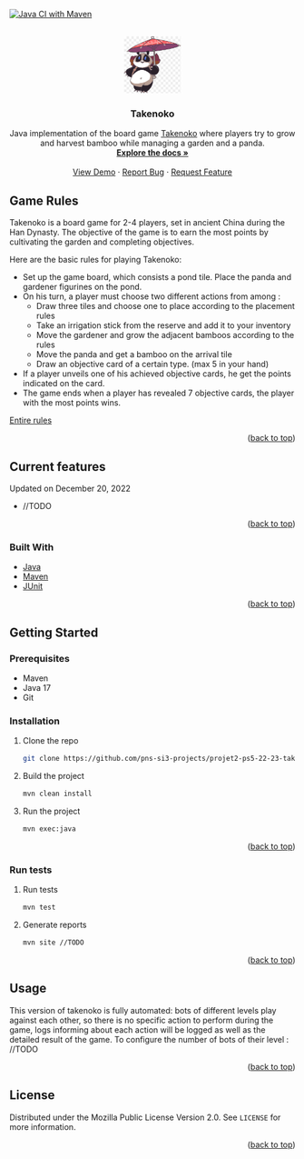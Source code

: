 <!-- PROJECT SHIELDS -->
<!--
*** I'm using markdown "reference style" links for readability.
*** Reference links are enclosed in brackets [ ] instead of parentheses ( ).
*** See the bottom of this document for the declaration of the reference variables
*** for contributors-url, forks-url, etc. This is an optional, concise syntax you may use.
*** https://www.markdownguide.org/basic-syntax/#reference-style-links
[//]: # ([![Contributors][contributors-shield]][contributors-url])
[//]: # ([![Forks][forks-shield]][forks-url])
[//]: # ([![Stargazers][stars-shield]][stars-url])
[//]: # ([![Issues][issues-shield]][issues-url])
[//]: # ([![MIT License][license-shield]][license-url])
[//]: # ([![LinkedIn][linkedin-shield]][linkedin-url]-->

[![Java CI with Maven](https://github.com/pns-si3-projects/projet2-ps5-22-23-takenoko-2023-a/actions/workflows/github-actions-maven-test-build.yml/badge.svg)](https://github.com/pns-si3-projects/projet2-ps5-22-23-takenoko-2023-a/actions)

<!-- PROJECT LOGO -->
<br />
<div align="center">
<a href="https://github.com/pns-si3-projects/projet2-ps5-22-23-takenoko-2023-a">
<img src="./readme-data/takenoko.png" alt="Logo" width="100" height="100"-->

</a>

<h3 align="center">Takenoko</h3>

  <p align="center">Java implementation of the board game  <a href="https://fr.wikipedia.org/wiki/Takenoko">Takenoko</a> where players try to grow and harvest bamboo while managing a garden and a panda.
    <br />
    <a href="https://github.com/pns-si3-projects/projet2-ps5-22-23-takenoko-2023-a"><strong>Explore the docs »</strong></a>
    <br />
    <br />
    <a href="https://github.com/pns-si3-projects/projet2-ps5-22-23-takenoko-2023-a">View Demo</a>
    ·
    <a href="https://github.com/pns-si3-projects/projet2-ps5-22-23-takenoko-2023-a/issues">Report Bug</a>
    ·
    <a href="https://github.com/pns-si3-projects/projet2-ps5-22-23-takenoko-2023-a/issues">Request Feature</a>
  </p>
</div>

[//]: # (<!-- TABLE OF CONTENTS -->)
[//]: # (<details>)
[//]: # (  <summary>Table of Contents</summary>)
[//]: # (  <ol>)
[//]: # (    <li>)
[//]: # (      <a href="#about-the-project">About The Project</a>)
[//]: # (      <ul>)
[//]: # (        <li><a href="#built-with">Built With</a></li>)
[//]: # (      </ul>)
[//]: # (    </li>)
[//]: # (    <li>)
[//]: # (      <a href="#getting-started">Getting Started</a>)
[//]: # (      <ul>)
[//]: # (        <li><a href="#prerequisites">Prerequisites</a></li>)
[//]: # (        <li><a href="#installation">Installation</a></li>)
[//]: # (      </ul>)
[//]: # (    </li>)
[//]: # (    <li><a href="#usage">Usage</a></li>)
[//]: # (    <li><a href="#contributing">Contributing</a></li>)
[//]: # (    <li><a href="#license">License</a></li>)
[//]: # (  </ol>)
[//]: # (</details>)

<!-- ABOUT THE PROJECT -->

## Game Rules

Takenoko is a board game for 2-4 players, set in ancient China during the Han Dynasty. The objective of the game is to earn the most points by cultivating the garden and completing objectives.

Here are the basic rules for playing Takenoko:

- Set up the game board, which consists a pond tile. Place the panda and gardener figurines on the pond.
- On his turn, a player must choose two different actions from among :
  - Draw three tiles and choose one to place according to the placement rules
  - Take an irrigation stick from the reserve and add it to your inventory
  - Move the gardener and grow the adjacent bamboos according to the rules
  - Move the panda and get a bamboo on the arrival tile
  - Draw an objective card of a certain type. (max 5 in your hand)
- If a player unveils one of his achieved objective cards, he get the points indicated on the card.
- The game ends when a player has revealed 7 objective cards, the player with the most points wins.

<a href="./readme-data/takenoko.pdf">Entire rules</a>

<p align="right">(<a href="#readme-top">back to top</a>)</p>

## Current features

Updated on December 20, 2022
* //TODO

<p align="right">(<a href="#readme-top">back to top</a>)</p>

### Built With

* [Java](https://www.java.com/fr/)
* [Maven](https://maven.apache.org/)
* [JUnit](https://junit.org/junit5/)

<p align="right">(<a href="#readme-top">back to top</a>)</p>

<!-- GETTING STARTED -->

## Getting Started

### Prerequisites

* Maven
* Java 17
* Git

### Installation

1. Clone the repo

   ```sh
   git clone https://github.com/pns-si3-projects/projet2-ps5-22-23-takenoko-2023-a.git
   ```
2. Build the project

   ```sh
   mvn clean install
   ```
3. Run the project

   ```sh
   mvn exec:java
   ```

<p align="right">(<a href="#readme-top">back to top</a>)</p>

### Run tests

1. Run tests

   ```sh
   mvn test
   ```
2. Generate reports

   ```sh
   mvn site //TODO
   ```

<p align="right">(<a href="#readme-top">back to top</a>)</p>

<!-- USAGE EXAMPLES -->

## Usage

This version of takenoko is fully automated: bots of different levels play against each other, so there is no specific action to perform during the game, logs informing about each action will be logged as well as the detailed result of the game.
To configure the number of bots of their level :
//TODO

<p align="right">(<a href="#readme-top">back to top</a>)</p>

[//]: # ()
[//]: # (<!-- ROADMAP -->)
[//]: # ()
[//]: # (## Roadmap)
[//]: # ()
[//]: # (- [ ] Feature 1)
[//]: # (- [ ] Feature 2)
[//]: # (- [ ] Feature 3)
[//]: # (    - [ ] Nested Feature)
[//]: # ()
[//]: # (See the [open issues]&#40;https://github.com/pns-si3-projects/projet2-ps5-22-23-takenoko-2023-a/issues; for a full list of)
[//]: # (proposed features &#40;and)
[//]: # (known issues&#41;.)
[//]: # ()
[//]: # (<p align="right">&#40;<a href="#readme-top">back to top</a>&#41;</p>)
[//]: # ()
[//]: # (<!-- CONTRIBUTING -->)
[//]: # ()
[//]: # (## Contributing)
[//]: # ()
[//]: # (Contributions are what make the open source community such an amazing place to learn, inspire, and create. Any)
[//]: # (contributions you make are **greatly appreciated**.)
[//]: # ()
[//]: # (If you have a suggestion that would make this better, please fork the repo and create a pull request. You can also)
[//]: # (simply open an issue with the tag "enhancement".)
[//]: # (Don't forget to give the project a star! Thanks again!)
[//]: # ()
[//]: # (1. Fork the Project)
[//]: # (2. Create your Feature Branch &#40;`git checkout -b feature/AmazingFeature`&#41;)
[//]: # (3. Commit your Changes &#40;`git commit -m 'Add some AmazingFeature'`&#41;)
[//]: # (4. Push to the Branch &#40;`git push origin feature/AmazingFeature`&#41;)
[//]: # (5. Open a Pull Request)
[//]: # ()
[//]: # (<p align="right">&#40;<a href="#readme-top">back to top</a>&#41;</p>)
[//]: # ()

<!-- LICENSE -->

## License

Distributed under the Mozilla Public License Version 2.0. See `LICENSE` for more information.

<p align="right">(<a href="#readme-top">back to top</a>)</p>

<!-- CONTACT -->
[//]: # (## Contact)
[//]: # ()
[//]: # (Your Name - [@twitter_handle]&#40;https://twitter.com/twitter_handle&#41; - email@email_client.com)
[//]: # ()
[//]: # (Project)
[//]: # (Link: [https://github.com/pns-si3-projects/projet2-ps5-22-23-takenoko-2023-a]&#40;https://github.com/pns-si3-projects/projet2-ps5-22-23-takenoko-2023-a&#41;)
[//]: # ()
[//]: # (<p align="right">&#40;<a href="#readme-top">back to top</a>&#41;</p>)
[//]: # ()
[//]: # ()
[//]: # ()
[//]: # (<!-- ACKNOWLEDGMENTS -->)
[//]: # ()
[//]: # (## Acknowledgments)
[//]: # ()
[//]: # (* []&#40;&#41;)
[//]: # (* []&#40;&#41;)
[//]: # (* []&#40;&#41;)
[//]: # ()
[//]: # (<p align="right">&#40;<a href="#readme-top">back to top</a>&#41;</p>)
[//]: #-->
<!-- MARKDOWN LINKS & IMAGES -->
<!-- https://www.markdownguide.org/basic-syntax/#reference-style-links
[contributors-shield]: https://img.shields.io/github/contributors/pns-si3-projects/projet2-ps5-22-23-takenoko-2023-a.svg?style=for-the-badge
[contributors-url]: https://github.com/pns-si3-projects/projet2-ps5-22-23-takenoko-2023-a/graphs/contributors
[forks-shield]: https://img.shields.io/github/forks/pns-si3-projects/projet2-ps5-22-23-takenoko-2023-a.svg?style=for-the-badge
[forks-url]: https://github.com/pns-si3-projects/projet2-ps5-22-23-takenoko-2023-a/network/members
[stars-shield]: https://img.shields.io/github/stars/pns-si3-projects/projet2-ps5-22-23-takenoko-2023-a.svg?style=for-the-badge
[stars-url]: https://github.com/pns-si3-projects/projet2-ps5-22-23-takenoko-2023-a/stargazers
[issues-shield]: https://img.shields.io/github/issues/pns-si3-projects/projet2-ps5-22-23-takenoko-2023-a.svg?style=for-the-badge
[issues-url]: https://github.com/pns-si3-projects/projet2-ps5-22-23-takenoko-2023-a/issues
[license-shield]: https://img.shields.io/github/license/pns-si3-projects/projet2-ps5-22-23-takenoko-2023-a.svg?style=for-the-badge
[license-url]: https://github.com/pns-si3-projects/projet2-ps5-22-23-takenoko-2023-a/blob/master/LICENSE.txt
[linkedin-shield]: https://img.shields.io/badge/-LinkedIn-black.svg?style=for-the-badge&logo=linkedin&colorB=555
[linkedin-url]: https://linkedin.com/in/linkedin_usern-->
